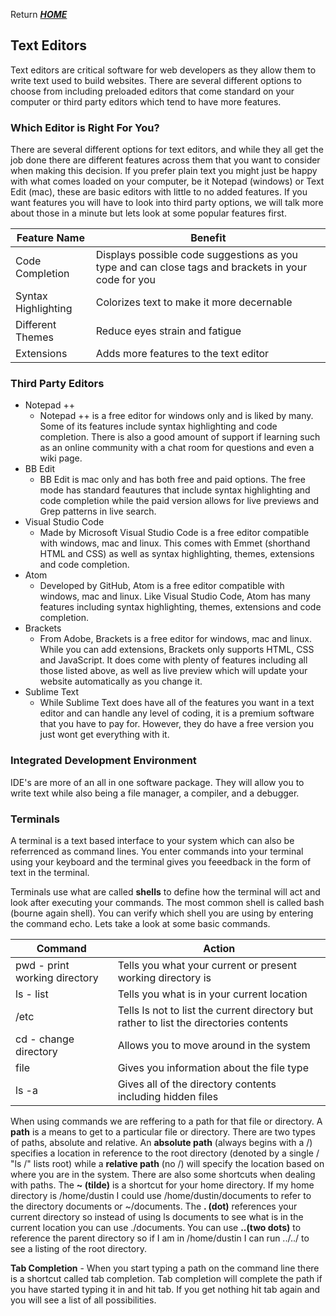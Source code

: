 Return [**_HOME_**](https://DustinHall.github.io/reading-notes)

## Text Editors
Text editors are critical software for web developers as they allow them to write text used to build websites. There are several different options to choose from including preloaded editors that come standard on your computer or third party editors which tend to have more features.

### Which Editor is Right For You?
There are several different options for text editors, and while they all get the job done there are different features across them that you want to consider when making this decision. If you prefer plain text you might just be happy with what comes loaded on your computer, be it Notepad (windows) or Text Edit (mac), these are basic editors with little to no added features. If you want features you will have to look into third party options, we will talk more about those in a minute but lets look at some popular features first.

Feature Name | Benefit
------------ | --------
Code Completion | Displays possible code suggestions as you type and can close tags and brackets in your code for you
Syntax Highlighting | Colorizes text to make it more decernable 
Different Themes | Reduce eyes strain and fatigue
Extensions | Adds more features to the text editor

### Third Party Editors

* Notepad ++ 
  - Notepad ++ is a free editor for windows only and is liked by many. Some of its features include syntax highlighting and code completion. There is also a good amount of support if learning such as an online community with a chat room for questions and even a wiki page. 
* BB Edit
  - BB Edit is mac only and has both free and paid options. The free mode has standard feautures that include syntax highlighting and code completion while the paid version allows for live previews and Grep patterns in live search. 
* Visual Studio Code
  - Made by Microsoft Visual Studio Code is a free editor compatible with windows, mac and linux. This comes with Emmet (shorthand HTML and CSS) as well as syntax highlighting, themes, extensions and code completion. 
* Atom
  - Developed by GitHub, Atom is a free editor compatible with windows, mac and linux. Like Visual Studio Code, Atom has many features including syntax highlighting, themes, extensions and code completion.   
* Brackets 
  - From Adobe, Brackets is a free editor for windows, mac and linux. While you can add extensions, Brackets only supports HTML, CSS and JavaScript. It does come with plenty of features including all those listed above, as well as live preview which will update your website automatically as you change it.  
* Sublime Text 
  - While Sublime Text does have all of the features you want in a text editor and can handle any level of coding, it is a premium software that you have to pay for. However, they do have a free version you just wont get everything with it. 

### Integrated Development Environment

IDE's are more of an all in one software package. They will allow you to write text while also being a file manager, a compiler, and a debugger. 

### Terminals 

A terminal is a text based interface to your system which can also be referrenced as command lines. You enter commands into your terminal using your keyboard and the terminal gives you feeedback in the form of text in the terminal.  

Terminals use what are called **shells** to define how the terminal will act and look after executing your commands. The most common shell is called bash (bourne again shell). You can verify which shell you are using by entering the command echo. Lets take a look at some basic commands.

Command | Action
------- | -------
pwd - print working directory | Tells you what your current or present working directory is
ls - list | Tells you what is in your current location
/etc | Tells ls not to list the current directory but rather to list the directories contents
cd - change directory | Allows you to move around in the system 
file | Gives you information about the file type
ls -a | Gives all of the directory contents including hidden files

When using commands we are reffering to a path for that file or directory. A **path** is a means to get to a particular file or directory. There are two types of paths, absolute and relative. An **absolute path** (always begins with a /) specifies a location in reference to the root directory (denoted by a single / "ls /" lists root) while a **relative path** (no /) will specify the location based on where you are in the system. There are also some shortcuts when dealing with paths. The **~ (tilde)** is a shortcut for your home directory. If my home directory is /home/dustin I could use /home/dustin/documents to refer to the directory documents or ~/documents. The **. (dot)** references your current directory so instead of using ls documents to see what is in the current location you can use ./documents. You can use **..(two dots)** to reference the parent directory so if I am in /home/dustin I can run ../../ to see a listing of the root directory.   

**Tab Completion** - When you start typing a path on the command line there is a shortcut called tab completion. Tab completion will complete the path if you have started typing it in and hit tab. If you get nothing hit tab again and you will see a list of all possibilities.  
